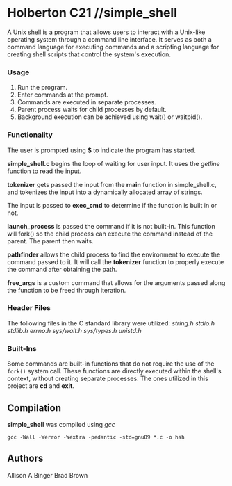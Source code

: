 ﻿# Holberton C21 //simple_shell

A Unix shell is a program that allows users to interact with a Unix-like operating system through a command line interface. It serves as both a command language for executing commands and a scripting language for creating shell scripts that control the system's execution.

### Usage

1.  Run the program.
2.  Enter commands at the prompt.
3.  Commands are executed in separate processes.
4.  Parent process waits for child processes by default.
5.  Background execution can be achieved using wait() or waitpid().


### Functionality

The user is prompted using **$** to indicate the program has started.

**simple_shell.c** begins the loop of waiting for user input. It uses the *getline* function to read the input.

**tokenizer** gets passed the input from the **main** function in simple_shell.c, and tokenizes the input into a dynamically allocated array of strings. 

The input is passed to **exec_cmd** to determine if the function is built in or not. 

**launch_process** is passed the command if it is not built-in. This function will fork() so the child process can execute the command instead of the parent. The parent then waits.

**pathfinder** allows the child process to find the environment to execute the command passed to it. It will call the **tokenizer** function to properly execute the command after obtaining the path. 

**free_args** is a custom command that allows for the arguments passed along the function to be freed through iteration.  

### Header Files
The following files in the C standard library were utilized:
*string.h*
*stdio.h*
*stdlib.h*
*errno.h*
*sys/wait.h*
*sys/types.h*
*unistd.h*

### Built-Ins
Some commands are built-in functions that do not require the use of the `fork()` system call. These functions are directly executed within the shell's context, without creating separate processes. The ones utilized in this project are **cd** and **exit**.


## Compilation

**simple_shell** was compiled using *gcc*

    gcc -Wall -Werror -Wextra -pedantic -std=gnu89 *.c -o hsh


## Authors
Allison A Binger
Brad Brown
